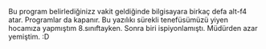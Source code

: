 Bu program belirlediğinizz vakit geldiğinde bilgisayara birkaç defa alt-f4 atar. Programlar da kapanır. Bu yazılıkı sürekli tenefüsümüzü yiyen hocamıza yapmıştım 8.sınıftayken. Sonra biri ispiyonlamıştı. Müdürden azar yemiştim. :D
